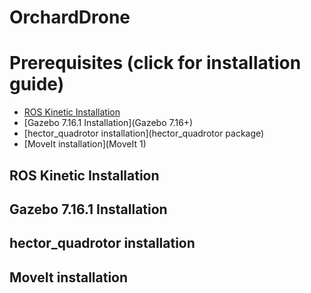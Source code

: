 # OrchardDrone

# Prerequisites (click for installation guide)
  - [ROS Kinetic Installation](#ROS-Kinetic-Installation)
  - [Gazebo 7.16.1 Installation](Gazebo 7.16+)
  - [hector_quadrotor installation](hector_quadrotor package)
  - [MoveIt installation](MoveIt 1)
  
## ROS Kinetic Installation

## Gazebo 7.16.1 Installation

## hector_quadrotor installation

## MoveIt installation
